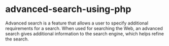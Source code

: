 # advanced-search-using-php
Advanced search is a  feature  that allows
a user to specify additional requirements for a search. When used for searching the Web,
an advanced search gives additional information to the search engine, which helps refine the search.

